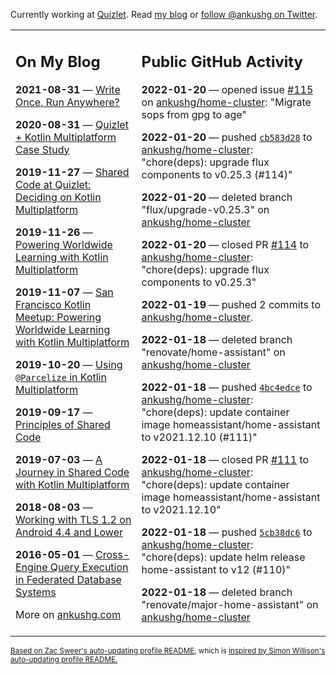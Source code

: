 Currently working at [Quizlet](https://quizlet.com/). Read [my blog](https://ankushg.com/) or [follow @ankushg on Twitter](https://twitter.com/ankushg).

<table><tr><td valign="top" width="40%">

## On My Blog
<!-- blog starts -->
**2021-08-31** — [Write Once, Run Anywhere?](https://ankushg.com/posts/write-once-run-anywhere-increment/)

**2020-08-31** — [Quizlet + Kotlin Multiplatform Case Study](https://ankushg.com/posts/quizlet-kotlin-multiplatform-case-study/)

**2019-11-27** — [Shared Code at Quizlet: Deciding on Kotlin Multiplatform](https://ankushg.com/posts/shared-code-kotlin-multiplatform/)

**2019-11-26** — [Powering Worldwide Learning with Kotlin Multiplatform](https://ankushg.com/speaking/droidcon-sf-2019)

**2019-11-07** — [San Francisco Kotlin Meetup: Powering Worldwide Learning with Kotlin Multiplatform](https://ankushg.com/speaking/sf-kotlin-meetup-2019)

**2019-10-20** — [Using `@Parcelize` in Kotlin Multiplatform](https://ankushg.com/posts/multiplatform-parcelize/)

**2019-09-17** — [Principles of Shared Code](https://ankushg.com/speaking/denver-startup-week-2019)

**2019-07-03** — [A Journey in Shared Code with Kotlin Multiplatform](https://ankushg.com/speaking/droidcon-berlin-2019)

**2018-08-03** — [Working with TLS 1.2 on Android 4.4 and Lower](https://ankushg.com/posts/tls-1.2-on-android/)

**2016-05-01** — [Cross-Engine Query Execution in Federated Database Systems](https://ankushg.com/projects/thesis)
<!-- blog ends -->
More on [ankushg.com](https://ankushg.com/)
</td><td valign="top" width="60%">

## Public GitHub Activity
<!-- githubActivity starts -->
**2022-01-20** — opened issue [#115](https://github.com/ankushg/home-cluster/issues/115) on [ankushg/home-cluster](https://api.github.com/repos/ankushg/home-cluster): "Migrate sops from gpg to age"

**2022-01-20** — pushed [`cb583d28`](https://github.com/ankushg/home-cluster/commit/cb583d28cee61482225e2b604d6a64c049848660) to [ankushg/home-cluster](https://api.github.com/repos/ankushg/home-cluster): "chore(deps): upgrade flux components to v0.25.3 (#114)"

**2022-01-20** — deleted branch "flux/upgrade-v0.25.3" on [ankushg/home-cluster](https://api.github.com/repos/ankushg/home-cluster)

**2022-01-20** — closed PR [#114](https://github.com/ankushg/home-cluster/pull/114) to [ankushg/home-cluster](https://api.github.com/repos/ankushg/home-cluster): "chore(deps): upgrade flux components to v0.25.3"

**2022-01-19** — pushed 2 commits to [ankushg/home-cluster](https://api.github.com/repos/ankushg/home-cluster).

**2022-01-18** — deleted branch "renovate/home-assistant" on [ankushg/home-cluster](https://api.github.com/repos/ankushg/home-cluster)

**2022-01-18** — pushed [`4bc4edce`](https://github.com/ankushg/home-cluster/commit/4bc4edce64aed25a80382d9303b988005c07ac52) to [ankushg/home-cluster](https://api.github.com/repos/ankushg/home-cluster): "chore(deps): update container image homeassistant/home-assistant to v2021.12.10 (#111)"

**2022-01-18** — closed PR [#111](https://github.com/ankushg/home-cluster/pull/111) to [ankushg/home-cluster](https://api.github.com/repos/ankushg/home-cluster): "chore(deps): update container image homeassistant/home-assistant to v2021.12.10"

**2022-01-18** — pushed [`5cb38dc6`](https://github.com/ankushg/home-cluster/commit/5cb38dc6c28acb7815f5bb665a366b7b3e6e3ce7) to [ankushg/home-cluster](https://api.github.com/repos/ankushg/home-cluster): "chore(deps): update helm release home-assistant to v12 (#110)"

**2022-01-18** — deleted branch "renovate/major-home-assistant" on [ankushg/home-cluster](https://api.github.com/repos/ankushg/home-cluster)
<!-- githubActivity ends -->
</td></tr></table>

<sub><a href="https://github.com/ZacSweers/ZacSweers">Based on Zac Sweer's auto-updating profile README</a>, which is <a href="https://simonwillison.net/2020/Jul/10/self-updating-profile-readme/">inspired by Simon Willison's auto-updating profile README.</a></sub>